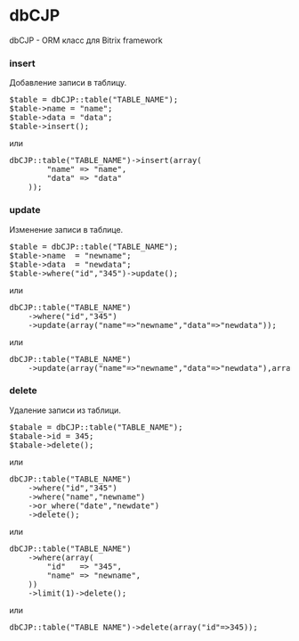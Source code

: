 dbCJP
=====

dbCJP - ORM класс для Bitrix framework

### insert ######
Добавление записи в таблицу.
<pre>
$table = dbCJP::table("TABLE_NAME");
$table->name = "name";
$table->data = "data";
$table->insert();
</pre>

или

<pre>
dbCJP::table("TABLE_NAME")->insert(array(
        "name" => "name",
        "data" => "data"
    ));
</pre>

### update ######
Изменение записи в таблице.
<pre>
$table = dbCJP::table("TABLE_NAME");
$table->name  = "newname";
$table->data  = "newdata";
$table->where("id","345")->update();
</pre>

или

<pre>
dbCJP::table("TABLE_NAME")
    ->where("id","345")
    ->update(array("name"=>"newname","data"=>"newdata"));
</pre>

или

<pre>
dbCJP::table("TABLE_NAME")
    ->update(array("name"=>"newname","data"=>"newdata"),array("id"=>"345"));
</pre>

### delete ######
Удаление записи из таблици.
<pre>
$tabale = dbCJP::table("TABLE_NAME");
$tabale->id = 345;
$tabale->delete();
</pre>

или

<pre>
dbCJP::table("TABLE_NAME")
    ->where("id","345")
    ->where("name","newname")
    ->or_where("date","newdate")
    ->delete();
</pre>

или

<pre>
dbCJP::table("TABLE_NAME")
    ->where(array(
        "id"   => "345",
        "name" => "newname",
    ))
    ->limit(1)->delete();
</pre>

или

<pre>
dbCJP::table("TABLE_NAME")->delete(array("id"=>345));
</pre>
